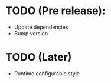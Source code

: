 # TODO (Pre release):
- Update dependencies
- Bump version

# TODO (Later)
- Runtime configurable style
